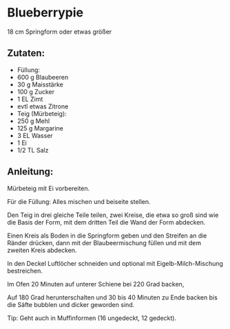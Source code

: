Blueberrypie
===
18 cm Springform oder etwas größer

Zutaten:
---
-   Füllung:
- 600 g Blaubeeren
- 30 g Maisstärke
- 100 g Zucker
- 1 EL Zimt
- evtl etwas Zitrone
-   Teig (Mürbeteig):
- 250 g Mehl
- 125 g Margarine
- 3 EL Wasser
- 1  Ei
- 1/2 TL Salz

Anleitung:
---
Mürbeteig mit Ei vorbereiten.

Für die Füllung: Alles mischen und beiseite stellen.

Den Teig in drei gleiche Teile teilen, zwei Kreise, die etwa so groß sind wie die Basis der Form, mit dem dritten Teil die Wand der Form abdecken.

Einen Kreis als Boden in die Springform geben und den Streifen an die Ränder drücken, dann mit der Blaubeermischung füllen und mit dem zweiten Kreis abdecken.

In den Deckel Luftlöcher schneiden und optional mit Eigelb-Milch-Mischung bestreichen.

Im Ofen 20 Minuten auf unterer Schiene bei 220 Grad backen,

Auf 180 Grad herunterschalten und 30 bis 40 Minuten zu Ende backen bis die Säfte bubblen und dicker geworden sind.

Tip: Geht auch in Muffinformen (16 ungedeckt, 12 gedeckt).